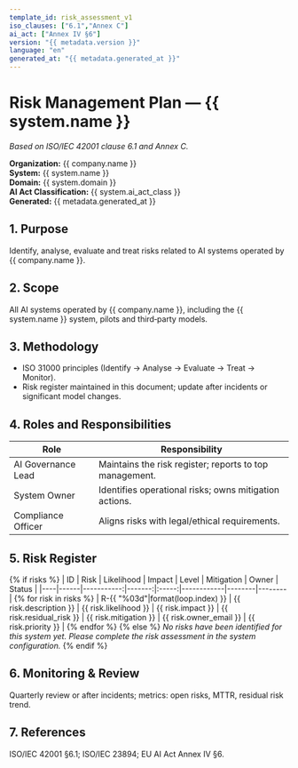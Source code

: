 ```yaml
---
template_id: risk_assessment_v1
iso_clauses: ["6.1","Annex C"]
ai_act: ["Annex IV §6"]
version: "{{ metadata.version }}"
language: "en"
generated_at: "{{ metadata.generated_at }}"
---
```


# Risk Management Plan — {{ system.name }}
*Based on ISO/IEC 42001 clause 6.1 and Annex C.*

**Organization:** {{ company.name }}  
**System:** {{ system.name }}  
**Domain:** {{ system.domain }}  
**AI Act Classification:** {{ system.ai_act_class }}  
**Generated:** {{ metadata.generated_at }}

## 1. Purpose  
Identify, analyse, evaluate and treat risks related to AI systems operated by {{ company.name }}.

## 2. Scope  
All AI systems operated by {{ company.name }}, including the {{ system.name }} system, pilots and third‑party models.

## 3. Methodology  
- ISO 31000 principles (Identify → Analyse → Evaluate → Treat → Monitor).  
- Risk register maintained in this document; update after incidents or significant model changes.  

## 4. Roles and Responsibilities  
| Role | Responsibility |
|------|----------------|
| AI Governance Lead | Maintains the risk register; reports to top management. |
| System Owner | Identifies operational risks; owns mitigation actions. |
| Compliance Officer | Aligns risks with legal/ethical requirements. |

## 5. Risk Register
{% if risks %}
| ID | Risk | Likelihood | Impact | Level | Mitigation | Owner | Status |
|----|------|-----------:|-------:|:-----:|------------|--------|--------|
{% for risk in risks %}
| R-{{ "%03d"|format(loop.index) }} | {{ risk.description }} | {{ risk.likelihood }} | {{ risk.impact }} | {{ risk.residual_risk }} | {{ risk.mitigation }} | {{ risk.owner_email }} | {{ risk.priority }} |
{% endfor %}
{% else %}
*No risks have been identified for this system yet. Please complete the risk assessment in the system configuration.*
{% endif %}

## 6. Monitoring & Review  
Quarterly review or after incidents; metrics: open risks, MTTR, residual risk trend.

## 7. References  
ISO/IEC 42001 §6.1; ISO/IEC 23894; EU AI Act Annex IV §6.
